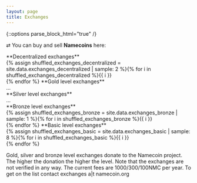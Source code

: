 ```yaml
---
layout: page
title: Exchanges
---
```


{::options parse_block_html="true" /}

<span class="exchanges-gold">&#8644;</span> You can buy and sell **Namecoins** here:

<span id="decentralized-exchanges" class="exchanges-gold">
**Decentralized exchanges**<br>
{% assign shuffled_exchanges_decentralized = site.data.exchanges_decentralized | sample: 2 %}{% for i in shuffled_exchanges_decentralized %}{{ i }}<br>{% endfor %}
</span>

<span class="exchanges-gold">
**Gold level exchanges**<br>
...<br>
</span>

<span class="exchanges-silver">
**Silver level exchanges**<br>
...<br>
</span>

<span class="exchanges-bronze">
**Bronze level exchanges**<br>
{% assign shuffled_exchanges_bronze = site.data.exchanges_bronze | sample: 1 %}{% for i in shuffled_exchanges_bronze %}{{ i }}<br>{% endfor %}
</span>

<span class="exchanges-basic">
**Basic level exchanges**<br>
{% assign shuffled_exchanges_basic = site.data.exchanges_basic | sample: 8 %}{% for i in shuffled_exchanges_basic %}{{ i }}<br>{% endfor %}
</span>

Gold, silver and bronze level exchanges donate to the Namecoin project. The higher the donation the higher the level. Note that the exchanges are not verified in any way.
The current fees are 1000/300/100NMC per year. To get on the list contact exchanges a|t namecoin.org

